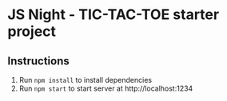 # JS Night - TIC-TAC-TOE starter project

## Instructions
1. Run `npm install` to install dependencies
2. Run `npm start` to start server at http://localhost:1234

